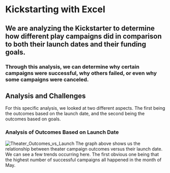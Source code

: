 # Kickstarting with Excel
## We are analyzing the Kickstarter to determine how different play campaigns did in comparison to both their launch dates and their funding goals. 
### Through this analysis, we can determine why certain campaigns were successful, why others failed, or even why some campaigns were canceled.
## Analysis and Challenges
For this specific analysis, we looked at two different aspects. The first being the outcomes based on the launch date, and the second being the outcomes based on goals.
### Analysis of Outcomes Based on Launch Date
![Theater_Outcomes_vs_Launch](https://user-images.githubusercontent.com/90796112/135516981-6a0c7629-9291-42f7-94eb-56a5eadf6b6e.png)
The graph above shows us the relationship between theater campaign outcomes versus their launch date. We can see a few trends occurring here. The first obvious one being that the highest number of successful campaigns all happened in the month of May.
